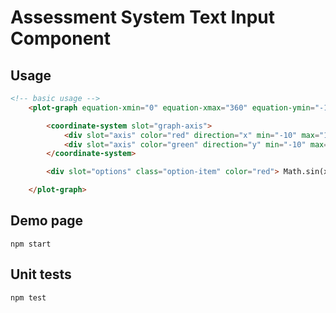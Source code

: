 # Assessment System Text Input Component

## Usage

```html
<!-- basic usage -->
    <plot-graph equation-xmin="0" equation-xmax="360" equation-ymin="-10" equation-ymax="10" step="1">

        <coordinate-system slot="graph-axis">
            <div slot="axis" color="red" direction="x" min="-10" max="10" axis-visibility="visible" scale-visibility="visible" other-axes-crossing-point="0">some label</div>
            <div slot="axis" color="green" direction="y" min="-10" max="10" axis-visibility="visible" scale-visibility="visible" other-axes-crossing-point="0">some label</div>
        </coordinate-system>

        <div slot="options" class="option-item" color="red"> Math.sin(x/30) </div>

    </plot-graph>
```

## Demo page

```shell
npm start
```

## Unit tests

```shell
npm test
```